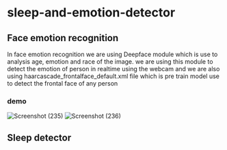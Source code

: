 # sleep-and-emotion-detector

## Face emotion recognition

In face emotion recognition we are using Deepface module which is use to analysis age, emotion and race of the image. we are using this module to detect the emotion of person in realtime using the webcam and we are also using haarcascade_frontalface_default.xml file which is pre train model use to detect the frontal face of any person

### demo
![Screenshot (235)](https://user-images.githubusercontent.com/72223953/198295756-810e1a89-def2-4b00-9d38-2c776bff0f12.png)
![Screenshot (236)](https://user-images.githubusercontent.com/72223953/198295934-97a3f857-4a9c-49eb-a056-6e99d6e23de0.png)




## Sleep detector

